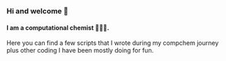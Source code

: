 ### Hi and welcome 👋

#### I am a computational chemist 👩🏻‍💻. 
Here you can find a few scripts that I wrote during my compchem journey plus other coding I have been mostly doing for fun.
<!--
**Carbai/carbai** is a ✨ _special_ ✨ repository because its `README.md` (this file) appears on your GitHub profile.

Here are some ideas to get you started:

- 🔭 I’m currently at the very end of my PhD (few months left)
- 🌱 I’m currently learning ML with Python
- 👯 I’m looking for a new job/career in science
- 🤔 I’m looking for help with ...
- 💬 Ask me about anything you think I could have an answer for
- 📫 How to reach me: carmen.baiano@sns.it
- ⚡ Fun fact: As chemist I only perform experiments in my kitchen 
-->
